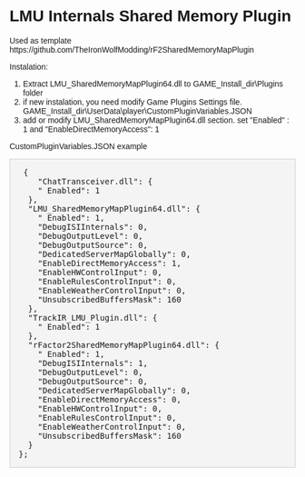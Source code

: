 ﻿# LMU Internals Shared Memory Plugin
<!DOCTYPE html>
<html lang="ru">
<head>
    <meta charset="UTF-8">
    <title>Отображение JSON</title>
    <style>
        body {
            font-family: Arial, sans-serif;
            padding: 20px;
        }
        pre {
            background-color: #f4f4f4;
            padding: 15px;
            border: 1px solid #ccc;
            overflow-x: auto;
        }
    </style>
</head>
<body>
Used as template https://github.com/TheIronWolfModding/rF2SharedMemoryMapPlugin

Instalation:
1. Extract LMU_SharedMemoryMapPlugin64.dll  to GAME_Install_dir\Plugins folder
2. if new instalation, you need modify Game Plugins Settings file. GAME_Install_dir\UserData\player\CustomPluginVariables.JSON
3. add or modify LMU_SharedMemoryMapPlugin64.dll section. set "Enabled" : 1 and "EnableDirectMemoryAccess": 1


CustomPluginVariables.JSON example

 <pre>
 {
    "ChatTransceiver.dll": {
    " Enabled": 1
  },
  "LMU_SharedMemoryMapPlugin64.dll": {
    " Enabled": 1,
    "DebugISIInternals": 0,
    "DebugOutputLevel": 0,
    "DebugOutputSource": 0,
    "DedicatedServerMapGlobally": 0,
    "EnableDirectMemoryAccess": 1,
    "EnableHWControlInput": 0,
    "EnableRulesControlInput": 0,
    "EnableWeatherControlInput": 0,
    "UnsubscribedBuffersMask": 160
  },
  "TrackIR_LMU_Plugin.dll": {
    " Enabled": 1
  },
  "rFactor2SharedMemoryMapPlugin64.dll": {
    " Enabled": 1,
    "DebugISIInternals": 1,
    "DebugOutputLevel": 0,
    "DebugOutputSource": 0,
    "DedicatedServerMapGlobally": 0,
    "EnableDirectMemoryAccess": 0,
    "EnableHWControlInput": 0,
    "EnableRulesControlInput": 0,
    "EnableWeatherControlInput": 0,
    "UnsubscribedBuffersMask": 160
  }
};
</pre>
</body>
</html>
